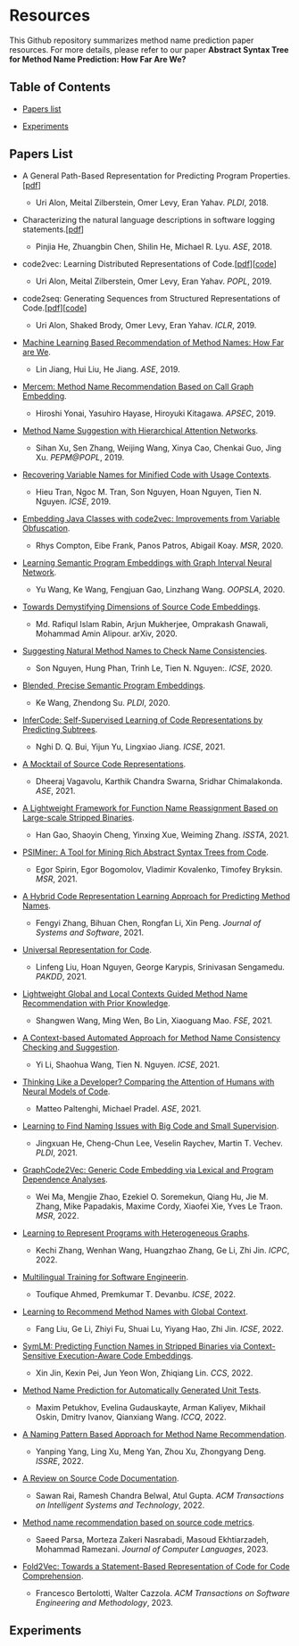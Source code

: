 # Resources
This Github repository summarizes method name prediction paper resources. For more details, please refer to our paper **Abstract Syntax Tree for Method Name Prediction: How Far Are We?**

## Table of Contents
- [Papers list](#Papers-List)

- [Experiments](#Experiments)

## Papers List
- A General Path-Based Representation for Predicting Program Properties.[[pdf](https://arxiv.org/abs/1803.09544)]
  - Uri Alon, Meital Zilberstein, Omer Levy, Eran Yahav. *PLDI*, 2018.
  
- Characterizing the natural language descriptions in software logging statements.[[pdf](https://dl.acm.org/doi/10.1145/3238147.3238193)]
  - Pinjia He, Zhuangbin Chen, Shilin He, Michael R. Lyu. *ASE*, 2018.
  
- code2vec: Learning Distributed Representations of Code.[[pdf](http://arxiv.org/abs/1803.09473)][[code](https://github.com/tech-srl/code2vec)]
  - Uri Alon, Meital Zilberstein, Omer Levy, Eran Yahav. *POPL*, 2019.
  
- code2seq: Generating Sequences from Structured Representations of Code.[[pdf](http://arxiv.org/abs/1808.01400)][[code](https://github.com/tech-srl/code2seq)]
  - Uri Alon, Shaked Brody, Omer Levy, Eran Yahav. *ICLR*, 2019.
  
- [Machine Learning Based Recommendation of Method Names: How Far are We](https://ieeexplore.ieee.org/document/8952208).
  - Lin Jiang, Hui Liu, He Jiang. *ASE*, 2019.
  
- [Mercem: Method Name Recommendation Based on Call Graph Embedding](http://arxiv.org/abs/1907.05690).
  - Hiroshi Yonai, Yasuhiro Hayase, Hiroyuki Kitagawa. *APSEC*, 2019.
  
- [Method Name Suggestion with Hierarchical Attention Networks](https://doi.org/10.1145/3294032.3294079).
  - Sihan Xu, Sen Zhang, Weijing Wang, Xinya Cao, Chenkai Guo, Jing Xu. *PEPM@POPL*, 2019.
  
- [Recovering Variable Names for Minified Code with Usage Contexts](http://arxiv.org/abs/1906.03488).
  - Hieu Tran, Ngoc M. Tran, Son Nguyen, Hoan Nguyen, Tien N. Nguyen. *ICSE*, 2019.
  
- [Embedding Java Classes with code2vec: Improvements from Variable Obfuscation](https://arxiv.org/abs/2004.02942).
  - Rhys Compton, Eibe Frank, Panos Patros, Abigail Koay. *MSR*, 2020.
  
- [Learning Semantic Program Embeddings with Graph Interval Neural Network](https://arxiv.org/abs/2005.09997).
  - Yu Wang, Ke Wang, Fengjuan Gao, Linzhang Wang. *OOPSLA*, 2020.
  
- [Towards Demystifying Dimensions of Source Code Embeddings](https://arxiv.org/abs/2008.13064).
  - Md. Rafiqul Islam Rabin, Arjun Mukherjee, Omprakash Gnawali, Mohammad Amin Alipour. arXiv, 2020.
  
- [Suggesting Natural Method Names to Check Name Consistencies](https://doi.org/10.1145/3377811.3380926).
  - Son Nguyen, Hung Phan, Trinh Le, Tien N. Nguyen:. *ICSE*, 2020.
  
- [Blended, Precise Semantic Program Embeddings](https://doi.org/10.1145/3385412.3385999).
  - Ke Wang, Zhendong Su. *PLDI*, 2020.
  
- [InferCode: Self-Supervised Learning of Code Representations by Predicting Subtrees](https://arxiv.org/abs/2012.07023).
  - Nghi D. Q. Bui, Yijun Yu, Lingxiao Jiang. *ICSE*, 2021.
  
- [A Mocktail of Source Code Representations](https://arxiv.org/abs/2106.10918).
  - Dheeraj Vagavolu, Karthik Chandra Swarna, Sridhar Chimalakonda. *ASE*, 2021.
  
- [A Lightweight Framework for Function Name Reassignment Based on Large-scale Stripped Binaries](https://doi.org/10.1145/3460319.3464804).
  - Han Gao, Shaoyin Cheng, Yinxing Xue, Weiming Zhang. *ISSTA*, 2021.
  
- [PSIMiner: A Tool for Mining Rich Abstract Syntax Trees from Code](https://arxiv.org/abs/2103.12778).
  - Egor Spirin, Egor Bogomolov, Vladimir Kovalenko, Timofey Bryksin. *MSR*, 2021.
  
- [A Hybrid Code Representation Learning Approach for Predicting Method Names](https://doi.org/10.1016/j.jss.2021.111011).
  - Fengyi Zhang, Bihuan Chen, Rongfan Li, Xin Peng. *Journal of Systems and Software*, 2021.
  
- [Universal Representation for Code](https://arxiv.org/abs/2103.03116).
  - Linfeng Liu, Hoan Nguyen, George Karypis, Srinivasan Sengamedu. *PAKDD*, 2021.
  
- [Lightweight Global and Local Contexts Guided Method Name Recommendation with Prior Knowledge](https://doi.org/10.1145/3468264.3468567).
  - Shangwen Wang, Ming Wen, Bo Lin, Xiaoguang Mao. *FSE*, 2021.
  
- [A Context-based Automated Approach for Method Name Consistency Checking and Suggestion](https://arxiv.org/abs/2103.00269).
  - Yi Li, Shaohua Wang, Tien N. Nguyen. *ICSE*, 2021.
  
- [Thinking Like a Developer? Comparing the Attention of Humans with Neural Models of Code](https://doi.org/10.1109/ASE51524.2021.9678712).
  - Matteo Paltenghi, Michael Pradel. *ASE*, 2021.
  
- [Learning to Find Naming Issues with Big Code and Small Supervision](https://doi.org/10.1145/3453483.3454045).
  - Jingxuan He, Cheng-Chun Lee, Veselin Raychev, Martin T. Vechev. *PLDI*, 2021.

- [GraphCode2Vec: Generic Code Embedding via Lexical and Program Dependence Analyses](https://arxiv.org/abs/2112.01218).
  - Wei Ma, Mengjie Zhao, Ezekiel O. Soremekun, Qiang Hu, Jie M. Zhang, Mike Papadakis, Maxime Cordy, Xiaofei Xie, Yves Le Traon. *MSR*, 2022.

- [Learning to Represent Programs with Heterogeneous Graphs](https://arxiv.org/abs/2012.04188).
  - Kechi Zhang, Wenhan Wang, Huangzhao Zhang, Ge Li, Zhi Jin. *ICPC*, 2022.

- [Multilingual Training for Software Engineerin](https://arxiv.org/abs/2112.02043).
  - Toufique Ahmed, Premkumar T. Devanbu. *ICSE*, 2022.

- [Learning to Recommend Method Names with Global Context](https://arxiv.org/abs/2201.10705).
  - Fang Liu, Ge Li, Zhiyi Fu, Shuai Lu, Yiyang Hao, Zhi Jin. *ICSE*, 2022.

- [SymLM: Predicting Function Names in Stripped Binaries via Context-Sensitive Execution-Aware Code Embeddings](https://doi.org/10.1145/3548606.3560612).
  - Xin Jin, Kexin Pei, Jun Yeon Won, Zhiqiang Lin. *CCS*, 2022.

- [Method Name Prediction for Automatically Generated Unit Tests](https://ieeexplore.ieee.org/abstract/document/9763112).
  - Maxim Petukhov, Evelina Gudauskayte, Arman Kaliyev, Mikhail Oskin, Dmitry Ivanov, Qianxiang Wang. *ICCQ*, 2022.
  
- [A Naming Pattern Based Approach for Method Name Recommendation](https://doi.org/10.1109/ISSRE55969.2022.00041).
  - Yanping Yang, Ling Xu, Meng Yan, Zhou Xu, Zhongyang Deng. *ISSRE*, 2022.
  
- [A Review on Source Code Documentation](https://dl.acm.org/doi/10.1145/3519312).
  - Sawan Rai, Ramesh Chandra Belwal, Atul Gupta. *ACM Transactions on Intelligent Systems and Technology*, 2022.

- [Method name recommendation based on source code metrics](https://www.sciencedirect.com/science/article/abs/pii/S2590118422000740?via%3Dihub).
  - Saeed Parsa, Morteza Zakeri Nasrabadi, Masoud Ekhtiarzadeh, Mohammad Ramezani. *Journal of Computer Languages*, 2023.
  
- [Fold2Vec: Towards a Statement-Based Representation of Code for Code Comprehension](https://dl.acm.org/doi/10.1145/3514232).
  - Francesco Bertolotti, Walter Cazzola. *ACM Transactions on Software Engineering and Methodology*, 2023.

## Experiments